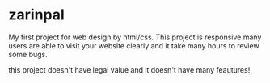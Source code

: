 # zarinpal

My first project for web design by html/css. 
This project is responsive many users are able to visit your website clearly and it take many hours
to review some bugs.

this project doesn't have legal value and it doesn't have many feautures!

